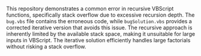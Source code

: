 This repository demonstrates a common error in recursive VBScript functions, specifically stack overflow due to excessive recursion depth. The `bug.vbs` file contains the erroneous code, while `bugSolution.vbs` provides a corrected iterative version that avoids this issue.  The recursive approach is inherently limited by the available stack space, making it unsuitable for large inputs in VBScript. The iterative solution efficiently handles large factorials without risking a stack overflow.
